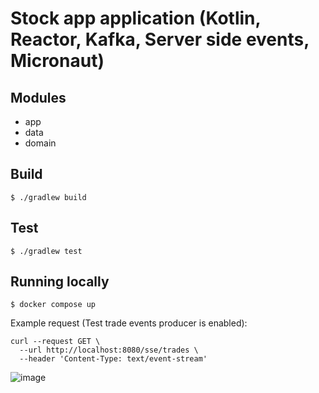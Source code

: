 # Stock app application (Kotlin, Reactor, Kafka, Server side events, Micronaut)

## Modules

* app
* data
* domain

## Build

```shell script
$ ./gradlew build
```

## Test

```shell script
$ ./gradlew test
```

## Running locally

```shell script
$ docker compose up
```

Example request (Test trade events producer is enabled):

```shell script
curl --request GET \
  --url http://localhost:8080/sse/trades \
  --header 'Content-Type: text/event-stream'
```

![image](https://github.com/user-attachments/assets/48383037-78ae-483f-9047-f5f080743d8d)

